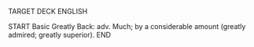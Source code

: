 TARGET DECK
ENGLISH

START
Basic
Greatly
Back: adv. Much; by a considerable amount (greatly admired; greatly superior).
END
